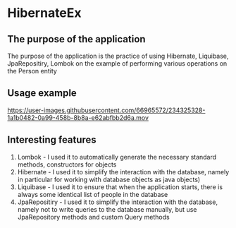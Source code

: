 # HibernateEx

## The purpose of the application

The purpose of the application is the practice of using Hibernate, Liquibase, JpaRepositiry, Lombok on the example of performing various operations on the Person entity

## Usage example

https://user-images.githubusercontent.com/66965572/234325328-1a1b0482-0a99-458b-8b8a-e62abfbb2d6a.mov

## Interesting features
1. Lombok - I used it to automatically generate the necessary standard methods, constructors for objects
2. Hibernate - I used it to simplify the interaction with the database, namely in particular for working with database objects as java objects)
3. Liquibase - I used it to ensure that when the application starts, there is always some identical list of people in the database
4. JpaRepositiry - I used it to simplify the interaction with the database, namely not to write queries to the database manually, but use JpaRepository methods and custom Query methods
